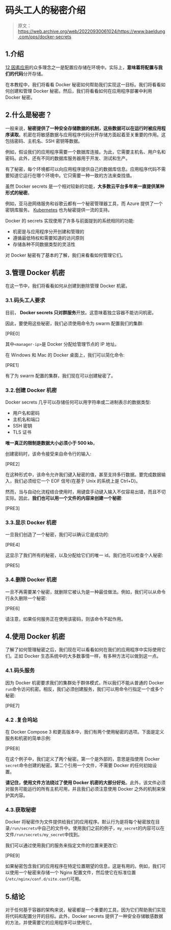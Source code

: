 # 码头工人的秘密介绍

> 原文：<https://web.archive.org/web/20220930061024/https://www.baeldung.com/ops/docker-secrets>

## 1.介绍

[12 因素应用](https://web.archive.org/web/20221121061416/https://12factor.net/)的众多理念之一是配置应存储在环境中。实际上，**意味着将配置与我们的代码**分开存储。

在本教程中，我们将看看 Docker 秘密如何帮助我们实现这一目标。我们将看看如何创建和管理 Docker 秘密。然后，我们将看看如何在应用程序部署中利用 Docker 秘密。

## 2.什么是秘密？

一般来说，**秘密提供了一种安全存储数据的机制，这些数据可以在运行时被应用程序读取**。机密在将敏感数据与应用程序代码分开存储方面起着至关重要的作用。这包括密码、主机名、SSH 密钥等数据。

例如，假设我们的应用程序需要一个数据库连接。为此，它需要主机名、用户名和密码。此外，还有不同的数据库服务器用于开发、测试和生产。

有了秘密，每个环境都可以向应用程序提供自己的数据库信息。应用程序代码不需要知道它运行在哪个环境中。它只需要一种一致的方法来查找值。

虽然 Docker secrets 是一个相对较新的功能，**大多数云平台多年来一直提供某种形式的秘密**。

例如，亚马逊网络服务和谷歌云都有一个秘密管理器工具，而 Azure 提供了一个密钥库服务。 [Kubernetes](/web/20221121061416/https://www.baeldung.com/ops/kubernetes) 也为秘密提供一流的支持。

Docker 的 secrets 实现使用了许多与前面提到的系统相同的功能:

*   机密是与应用程序分开创建和管理的
*   遵循最低特权和需要知道的访问原则
*   存储各种不同数据类型的灵活性

对 Docker 秘密有了基本的了解，我们来看看如何管理它们。

## 3.管理 Docker 机密

在这一节中，我们将看看如何从创建到删除管理 Docker 机密。

### 3.1.码头工人要求

目前， **Docker secrets 只对群服务**开放。这意味着独立容器不能访问机密。

因此，要使用这些秘密，我们必须使用命令为 swarm 配置我们的集群:

[PRE0]

其中`<manager-ip>`是 Docker 分配给管理节点的 IP 地址。

在 Windows 和 Mac 的 Docker 桌面上，我们可以简化命令:

[PRE1]

有了为 swarm 配置的集群，我们现在可以创建秘密了。

### 3.2.创建 Docker 机密

Docker secrets 几乎可以存储任何可以用字符串或二进制表示的数据类型:

*   用户名和密码
*   主机名和端口
*   SSH 密钥
*   TLS 证书

**唯一真正的限制是数据大小必须小于 500 kb**。

创建密码时，该命令接受来自命令行的输入:

[PRE2]

在这种形式中，该命令允许我们键入秘密的值，甚至支持多行数据。要完成数据输入，我们必须给它一个 EOF 信号(在基于 Unix 的系统上是 Ctrl+D)。

然而，当与自动化流程结合使用时，用键盘手动键入输入不仅容易出错，而且不切实际。因此，**我们也可以用一个文件的内容来创建一个秘密**:

[PRE3]

### 3.3.显示 Docker 机密

一旦我们创造了一个秘密，我们可以确认它是成功的:

[PRE4]

这显示了我们所有的秘密，以及分配给它们的唯一 id。我们也可以检查个人秘密:

[PRE5]

### 3.4.删除 Docker 机密

一旦不再需要某个秘密，就删除它被认为是一种最佳做法。例如，我们可以从命令行永久删除一个秘密:

[PRE6]

请注意，如果任何服务正在使用该密码，则该命令不起作用。

## 4.使用 Docker 机密

了解了如何管理秘密之后，我们现在可以看看如何在我们的应用程序中实际使用它们。正如 Docker 生态系统中的大多数事情一样，有多种方法可以做到这一点。

### 4.1.码头服务

因为 Docker 机密要求我们的集群处于群体模式，所以我们不能从普通的 Docker `run`命令访问机密。相反，我们必须创建服务，我们可以用命令行指定一个或多个秘密:

[PRE7]

### 4.2 .复合坞站

在 Docker Compose 3 和更高版本中，我们有两个使用秘密的选项。下面是定义服务和机密的简单示例:

[PRE8]

在这个例子中，我们定义了两个秘密。第一个是外部的，意思是指使用 Docker `secret`命令创建的秘密。第二个引用一个文件，不需要 Docker 的任何初始设置。

**请记住，使用文件方法绕过了使用 Docker 机密的大部分好处**。此外，该文件必须对服务可能运行的所有主机可用，并且我们必须注意使用 Docker 之外的机制来保护其内容。

### 4.3.获取秘密

Docker 将秘密作为文件提供给我们的应用程序。默认行为是将每个秘密放在目录`/run/secrets`中自己的文件中。使用我们之前的例子，`my_secret`的内容可以在文件`/run/secrets/my_secret`中找到。

我们可以通过使用我们的服务来指定文件的位置来更改它:

[PRE9]

如果秘密包含我们的应用程序在特定位置期望的信息，这是有用的。例如，我们可以使用一个秘密来存储一个 Nginx 配置文件，然后使它在标准位置(`/etc/nginx/conf.d/site.conf`)可用。

## 5.结论

对于任何基于容器的架构来说，秘密都是一个重要的工具，因为它们帮助我们实现将代码和配置分开的目标。此外，Docker secrets 提供了一种安全存储敏感数据的方法，并使需要它的应用程序可以使用它。